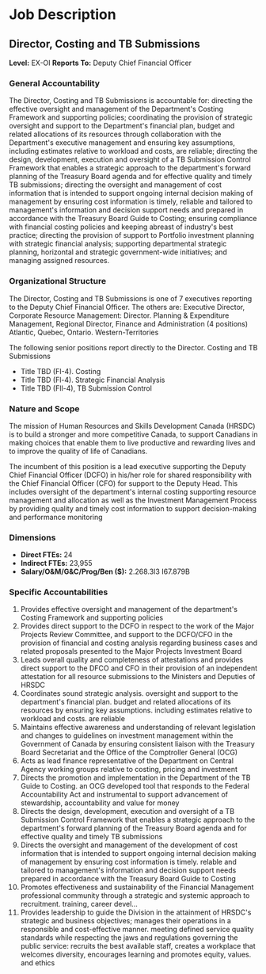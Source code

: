 # Job Description

## Director, Costing and TB Submissions

**Level:** EX-OI
**Reports To:** Deputy Chief Financial Officer

### General Accountability

The Director, Costing and TB Submissions is accountable for: directing the effective oversight and management of the Department's Costing Framework and supporting policies; coordinating the provision of strategic oversight and support to the Department's financial plan, budget and related allocations of its resources through collaboration with the Department's executive management and ensuring key assumptions, including estimates relative to workload and costs, are reliable; directing the design, development, execution and oversight of a TB Submission Control Framework that enables a strategic approach to the department's forward planning of the Treasury Board agenda and for effective quality and timely TB submissions; directing the oversight and management of cost information that is intended to support ongoing internal decision making of management by ensuring cost information is timely, reliable and tailored to management's information and decision support needs and prepared in accordance with the Treasury Board Guide to Costing; ensuring compliance with financial costing policies and keeping abreast of industry's best practice; directing the provision of support to Portfolio investment planning with strategic financial analysis; supporting departmental strategic planning, horizontal and strategic government-wide initiatives; and managing assigned resources.

### Organizational Structure

The Director, Costing and TB Submissions is one of 7 executives reporting to the Deputy Chief Financial Officer. The others are: Executive Director, Corporate Resource Management: Director. Planning & Expenditure Management, Regional Director, Finance and Administration (4 positions) Atlantic, Quebec, Ontario. Western-Territories

The following senior positions report directly to the Director. Costing and TB Submissions

*   Title TBD (FI-4). Costing
*   Title TBD (Fl-4). Strategic Financial Analysis
*   Title TBD (FIl-4), TB Submission Control

### Nature and Scope

The mission of Human Resources and Skills Development Canada (HRSDC) is to build a stronger and more competitive Canada, to support Canadians in making choices that enable them to live productive and rewarding lives and to improve the quality of life of Canadians.

The incumbent of this position is a lead executive supporting the Deputy Chief Financial Officer (DCFO) in his/her role for shared responsibility with the Chief Financial Officer (CFO) for support to the Deputy Head. This includes oversight of the department's internal costing supporting resource management and allocation as well as the Investment Management Process by providing quality and timely cost information to support decision-making and performance monitoring

### Dimensions

*   **Direct FTEs:** 24
*   **Indirect FTEs:** 23,955
*   **Salary/O&M/G&C/Prog/Ben ($):** 2.268.3I3 I67.879B

### Specific Accountabilities

1.  Provides effective oversight and management of the department's Costing Framework and supporting policies
2.  Provides direct support to the DCFO in respect to the work of the Major Projects Review Committee, and support to the DCFO/CFO in the provision of financial and costing analysis regarding business cases and related proposals presented to the Major Projects Investment Board
3.  Leads overall quality and completeness of attestations and provides direct support to the DFCO and CFO in their provision of an independent attestation for all resource submissions to the Ministers and Deputies of HRSDC
4.  Coordinates sound strategic analysis. oversight and support to the department's financial plan. budget and related allocations of its resources by ensuring key assumptions. including estimates relative to workload and costs. are reliable
5.  Maintains effective awareness and understanding of relevant legislation and changes to guidelines on investment management within the Government of Canada by ensuring consistent liaison with the Treasury Board Secretariat and the Office of the Comptroller General (OCG)
6.  Acts as lead finance representative of the Department on Central Agency working groups relative to costing, pricing and investment
7.  Directs the promotion and implementation in the Department of the TB Guide to Costing. an OCG developed tool that responds to the Federal Accountability Act and instrumental to support advancement of stewardship, accountability and value for money
8.  Directs the design, development, execution and oversight of a TB Submission Control Framework that enables a strategic approach to the department's forward planning of the Treasury Board agenda and for effective quality and timely TB submissions
9.  Directs the oversight and management of the development of cost information that is intended to support ongoing internal decision making of management by ensuring cost information is timely. relable and tailored to management's information and decision support needs prepared in accordance with the Treasury Board Guide to Costing
10. Promotes effectiveness and sustainability of the Financial Management professional community through a strategic and systemic approach to recruitment. training, career devel...
11. Provides leadership to guide the Division in the attainment of HRSDC's strategic and business objectives; manages their operations in a responsible and cost-effective manner. meeting defined service quality standards while respecting the jaws and regulations governing the public service: recruits the best available staff, creates a workplace that welcomes diversity, encourages learning and promotes equity, values. and ethics
